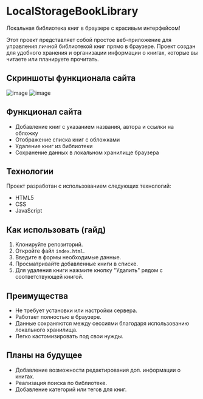 # LocalStorageBookLibrary
Локальная библиотека книг в браузере с красивым интерфейсом!

Этот проект представляет собой простое веб-приложение для управления личной библиотекой книг прямо в браузере. 
Проект создан для удобного хранения и организации информации о книгах, которые вы читаете или планируете прочитать.

## Скриншоты функционала сайта
![image](https://github.com/k0rnd23/LocalStorageBookLibrary/assets/122616170/3ce422c5-5cd1-4487-89a6-27a6eced5887)
![image](https://github.com/k0rnd23/LocalStorageBookLibrary/assets/122616170/df447a9d-a835-41a3-ac7d-fe4c98b49323)



## Функционал сайта

- Добавление книг с указанием названия, автора и ссылки на обложку
- Отображение списка книг с обложками
- Удаление книг из библиотеки
- Сохранение данных в локальном хранилище браузера

## Технологии

Проект разработан с использованием следующих технологий:

- HTML5
- CSS
- JavaScript

## Как использовать (гайд)

1. Клонируйте репозиторий.
2. Откройте файл `index.html`.
3. Введите в формы необходимые данные.
4. Просматривайте добавленные книги в списке.
5. Для удаления книги нажмите кнопку "Удалить" рядом с соответствующей книгой.

## Преимущества

- Не требует установки или настройки сервера.
- Работает полностью в браузере.
- Данные сохраняются между сессиями благодаря использованию локального хранилища.
- Легко кастомизировать под свои нужды.

## Планы на будущее

- Добавление возможности редактирования доп. информации о книгах.
- Реализация поиска по библиотеке.
- Добавление категорий или тегов для книг.
